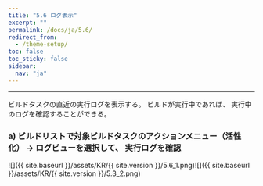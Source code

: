 ```yaml
---
title: "5.6 ログ表示"
excerpt: ""
permalink: /docs/ja/5.6/
redirect_from:
  - /theme-setup/
toc: false
toc_sticky: false
sidebar:
  nav: "ja"
---
```


---
ビルドタスクの直近の実行ログを表示する。 ビルドが実行中であれば、 実行中のログを確認することができる。

### a\) ビルドリストで対象ビルドタスクのアクションメニュー（活性化） → ログビューを選択して、 実行ログを確認
![]({{ site.baseurl }}/assets/KR/{{ site.version }}/5.6_1.png)![]({{ site.baseurl }}/assets/KR/{{ site.version }}/5.3_2.png)
